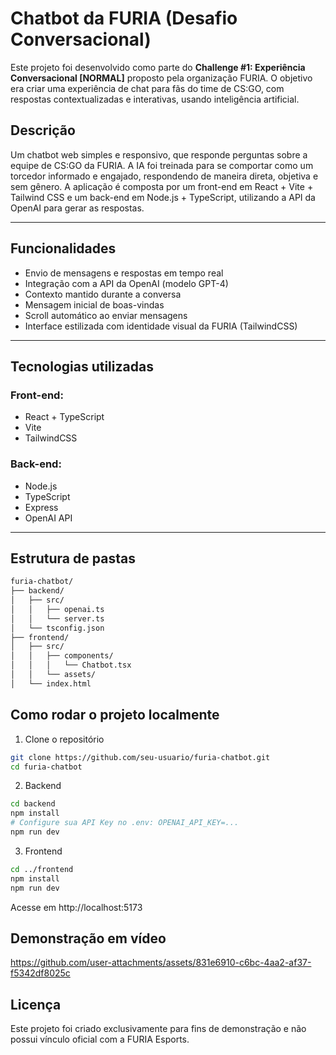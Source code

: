 # Chatbot da FURIA (Desafio Conversacional)

Este projeto foi desenvolvido como parte do **Challenge #1: Experiência Conversacional [NORMAL]** proposto pela organização FURIA. O objetivo era criar uma experiência de chat para fãs do time de CS:GO, com respostas contextualizadas e interativas, usando inteligência artificial.

## Descrição

Um chatbot web simples e responsivo, que responde perguntas sobre a equipe de CS:GO da FURIA. A IA foi treinada para se comportar como um torcedor informado e engajado, respondendo de maneira direta, objetiva e sem gênero. A aplicação é composta por um front-end em React + Vite + Tailwind CSS e um back-end em Node.js + TypeScript, utilizando a API da OpenAI para gerar as respostas.

---

## Funcionalidades

- Envio de mensagens e respostas em tempo real
-  Integração com a API da OpenAI (modelo GPT-4)
-  Contexto mantido durante a conversa
-  Mensagem inicial de boas-vindas
-  Scroll automático ao enviar mensagens
-  Interface estilizada com identidade visual da FURIA (TailwindCSS)

---

##  Tecnologias utilizadas

### Front-end:
- React + TypeScript
- Vite
- TailwindCSS

### Back-end:
- Node.js
- TypeScript
- Express
- OpenAI API

---

##  Estrutura de pastas

```bash
furia-chatbot/
├── backend/
│   ├── src/
│   │   ├── openai.ts
│   │   └── server.ts
│   └── tsconfig.json
├── frontend/
│   ├── src/
│   │   ├── components/
│   │   │   └── Chatbot.tsx
│   │   └── assets/
│   └── index.html
```

##  Como rodar o projeto localmente

1. Clone o repositório

```bash
git clone https://github.com/seu-usuario/furia-chatbot.git
cd furia-chatbot
```

2. Backend

```bash
cd backend
npm install
# Configure sua API Key no .env: OPENAI_API_KEY=...
npm run dev
```

3. Frontend

```bash
cd ../frontend
npm install
npm run dev
```

Acesse em http://localhost:5173

##  Demonstração em vídeo
https://github.com/user-attachments/assets/831e6910-c6bc-4aa2-af37-f5342df8025c

## Licença
Este projeto foi criado exclusivamente para fins de demonstração e não possui vínculo oficial com a FURIA Esports.
